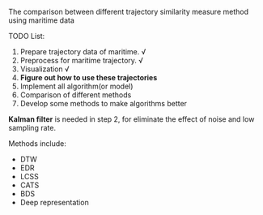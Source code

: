 The comparison between different trajectory similarity measure method using maritime data



TODO List:

1. Prepare trajectory data of maritime. √
2. Preprocess for maritime trajectory. √
3. Visualization √
4.  **Figure out how to use these trajectories**
5. Implement all algorithm(or model) 
6. Comparison of different methods 
7. Develop some methods to make algorithms better



**Kalman filter** is needed in step 2, for eliminate the effect of noise and low sampling rate.



Methods include:

- DTW
- EDR
- LCSS
- CATS
- BDS
- Deep representation

